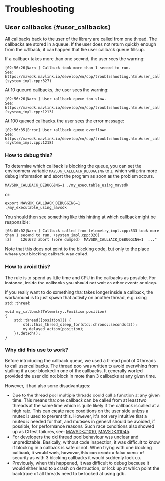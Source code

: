 # Troubleshooting

## User callbacks {#user_callbacks}

All callbacks back to the user of the library are called from one thread. The callbacks are stored in a queue. If the user does not return quickly enough from the callback, it can happen that the user callback queue fills up.

If a callback takes more than one second, the user sees the warning:
```
[02:56:26|Warn ] Callback took more than 1 second to run.
See: https://mavsdk.mavlink.io/develop/en/cpp/troubleshooting.html#user_callbacks (system_impl.cpp:327)
```

At 10 queued callbacks, the user sees the warning:
```
[02:56:26|Warn ] User callback queue too slow.
See: https://mavsdk.mavlink.io/develop/en/cpp/troubleshooting.html#user_callbacks (system_impl.cpp:1213)
```
At 100 queued callbacks, the user sees the error message:
```
[02:56:35|Error] User callback queue overflown
See: https://mavsdk.mavlink.io/develop/en/cpp/troubleshooting.html#user_callbacks (system_impl.cpp:1218)
```

### How to debug this?

To determine which callback is blocking the queue, you can set the environment variable `MAVSDK_CALLBACK_DEBUGGING` to `1`, which will print more debug information and abort the program as soon as the problem occurs.

```
MAVSDK_CALLBACK_DEBUGGING=1 ./my_executable_using_mavsdk
```
or:
```
export MAVSDK_CALLBACK_DEBUGGING=1
./my_executable_using_mavsdk
```

You should then see something like this hinting at which callback might be responsible:
```
[03:00:02|Warn ] Callback called from telemetry_impl.cpp:533 took more than 1 second to run. (system_impl.cpp:320)
[2]    1261673 abort (core dumped)  MAVSDK_CALLBACK_DEBUGGING=1  ..."
```

Note that this does not point to the blocking code, but only to the place where your blocking callback was called.

### How to avoid this?

The rule is to spend as little time and CPU in the callbacks as possible.
For instance, inside the callbacks you should not wait on other events or sleep.

If you really want to do something that takes longer inside a callback, the workaround is to just spawn that activity on another thread, e.g. using `std::thread`:

```
void my_callback(Telemetry::Position position)
{
    std::thread([position]() {
        std::this_thread_sleep_for(std::chrono::seconds(3));
        my_delayed_action(position);
    }).detach();
}
```

### Why did this use to work?

Before introducing the callback queue, we used a thread pool of 3 threads to call user callbacks.
The thread pool was written to avoid everything from stalling if a user blocked in one of the callbacks.
It generally worked provided the user did not block in more than 3 callbacks at any given time.

However, it had also some disadvantages:

- Due to the thread pool multiple threads could call a function at any given time.
  This means that one callback can be called from at least two threads at the same time which is quite likely if the callback is called at a high rate.
  This can create race conditions on the user side unless a mutex is used to prevent this.
  However, it's not very intuitive that a mutex is needed for that, and mutexes in general should be avoided, if possible, for performance reasons.
  Such race conditions also showed up as CI test failures, see: [MAVSDK#1010](https://github.com/mavlink/MAVSDK/issues/1010), [MAVSDK#1045](https://github.com/mavlink/MAVSDK/issues/1045).
- For developers the old thread pool behaviour was unclear and unpredictable.
  Basically, without code inspection, it was difficult to know if blocking in a callback is safe or not.
  When trying with one blocking callback, it would work, however, this can create a false sense of security as with 3 blocking callbacks it would suddenly lock up.
- Previously, when this happened, it was difficult to debug because it would either lead to a crash on destruction, or lock up at which point the backtrace of all threads need to be looked at using gdb.
